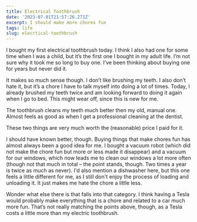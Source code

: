 ```yaml
---
title: Electrical Toothbrush
date: '2023-07-01T21:57:26.271Z'
excerpt: I should make more chores fun
tags: life
slug: elecrtical-toothbrush
---
```


I bought my first electrical toothbrush today. I think I also had one for some time when I was a child, but it’s the first one I bought in my adult life. I’m not sure why it took me so long to buy one. I’ve been thinking about buying one for years but never did it.

It makes so much sense though. I don’t like brushing my teeth. I also don’t hate it, but it’s a chore I have to talk myself into doing a lot of times. Today, I already brushed my teeth twice and am looking forward to doing it again when I go to bed. This might wear off, since this is new for me.

The toothbrush cleans my teeth much better then my old, manual one. Almost feels as good as when I get a professional cleaning at the dentist.

These two things are very much worth the (reasonable) price I paid for it.

I should have known better, though. Buying things that make chores fun has almost always been a good idea for me. I bought a vacuum robot (which did not make the chore fun but more or less made it disappear) and a vacuum for our windows, which now leads me to clean our windows a lot more often (though not that much in total – the point stands, though. Two times a year is twice as much as never). I'd also mention a dishwasher here, but this one feels a little different for me, as I still don't enjoy the process of loading and unloading it. It just makes me hate the chore a little less.

Wonder what else there is that falls into that category. I think having a Tesla would probably make everything that is a chore and related to a car much more fun. That’s not really matching the points above, though, as a Tesla costs a little more than my electric toothbrush.
